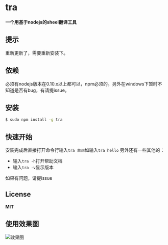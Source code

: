 # tra
**一个用基于nodejs的sheel翻译工具**


## 提示

重新更新了，需要重新安装下。

## 依赖
必须有nodejs版本在0.10.x以上都可以，npm必须的。另外在windows下暂时不知道是否有bug，有请提issue。

## 安装

```sh
$ sudo npm install -g tra
```
## 快速开始

安装完成后直接打开命令行输入`tra 单词`如输入`tra hello`
另外还有一些其他的：
* 输入`tra -h`打开帮助文档
* 输入`tra -v`显示版本

如果有问题，请提issue

## License
**MIT**

## 使用效果图
![效果图](http://7vzo21.com1.z0.glb.clouddn.com/选区_011.png)

